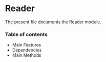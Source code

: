 # Reader

The present file documents the Reader module.
<br/>

### Table of contents ###

* Main Features
* Dependencies
* Main Methods